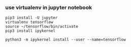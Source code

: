 ### use virtualenv in jupyter notebook  
```
pip3 install -U jupyter
virtualenv tensorflow
source ~/tensorflow/bin/activate
pip3 install ipykernel

python3 -m ipykernel install --user --name=tensorflow
```
